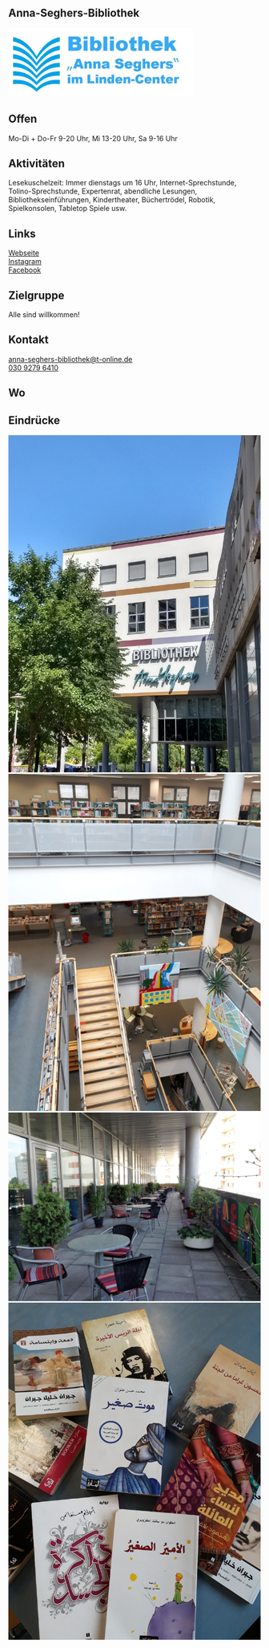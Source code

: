 ## Anna-Seghers-Bibliothek
<img id="topmedia" src="Images/Bibliothek/logo.jpg" />

## Offen
Mo-Di + Do-Fr 9-20 Uhr, Mi 13-20 Uhr, Sa 9-16 Uhr

## Aktivitäten
<p id="activities">
Lesekuschelzeit: Immer dienstags um 16 Uhr, Internet-Sprechstunde, Tolino-Sprechstunde, Expertenrat, abendliche Lesungen, Bibliothekseinführungen, Kindertheater, Büchertrödel, Robotik, Spielkonsolen, Tabletop Spiele usw.
</p>

## Links
<a target="_blank" href="https://www.berlin.de/ba-lichtenberg/auf-einen-blick/buergerservice/bildung/artikel.298017.php">Webseite</a><br>
<a target="_blank" href="https://www.instagram.com/annaseghersbibliothek/">Instagram</a><br>
<a target="_blank" href="https://www.facebook.com/pg/stadtbibliothek.berlin.lichtenberg/about/?ref=page_internal">Facebook</a>

## Zielgruppe
Alle sind willkommen!

## Kontakt
[anna-seghers-bibliothek@t-online.de](mailto:anna-seghers-bibliothek@t-online.de)<br> 
<a href="tel:+493092796410">030 9279 6410</a>

## Wo
<div id="gmap"></div>
<script>window.onload = showMap('Prerower Platz 2, 13051 Berlin', 0, 'gmap_mini')</script>

## Eindrücke
<div class="mediacontainer">
  <img src="Images/Bibliothek/1.jpg" />
  <img src="Images/Bibliothek/2.jpg" />
  <img src="Images/Bibliothek/3.jpg" />
  <img src="Images/Bibliothek/4.jpg" />
</div>
